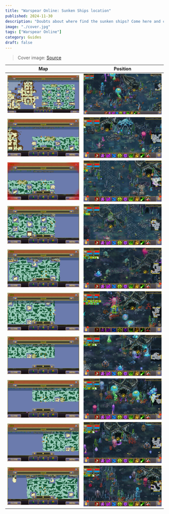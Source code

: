 ```yaml
---
title: "Warspear Online: Sunken Ships location"
published: 2024-11-30
description: "Doubts about where find the sunken ships? Come here and check their locations."
image: "./cover.jpg"
tags: ["Warspear Online"]
category: Guides
draft: false
---
```


> Cover image: [Source](https://civitai.com/images/33408765)

Map | Position 
:-------------------------:|:-------------------------:
![](map-1.png)  |  ![](position-1.png)
![](map-2.png)  |  ![](position-2.png)
![](map-3.png)  |  ![](position-3.png)
![](map-4.png)  |  ![](position-4.png)
![](map-5.png)  |  ![](position-5.png)
![](map-6.png)  |  ![](position-6.png)
![](map-7.png)  |  ![](position-7.png)
![](map-8.png)  |  ![](position-8.png)
![](map-9.png)  |  ![](position-9.png)
![](map-10.png) | ![](position-10.png)
